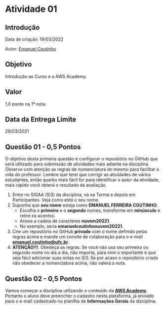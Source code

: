 # Atividade 01

## Introdução

Data de criação: 19/03/2022

Autor: [Emanuel Coutinho](https://github.com/emanuelcoutinho)

## Objetivo
Introdução ao Curso e a AWS Academy.

## Valor
1,0 ponto na 1ª nota.

## Data da Entrega Limite
29/03/2021

## Questão 01 - 0,5 Pontos
O objetivo desta primeira questão é configurar o repositório no GitHub que será utilizado para submissão de atividades mais adiante na disciplina. Observe com atenção as regras de nomenclatura do mesmo para facilitar a vida do professor. Lembre que terei que corrigir as atividades de vários estudantes, então quanto mais fácil for para identificar o autor da atividade, mais rápido você obterá o resultado da avaliação.

1. Entre no SIGAA (SI3) da disciplina, vá na Turma e depois em Participantes. Veja como está o seu nome.
2. Suponha que **seu nome** esteja como **EMANUEL FERREIRA COUTINHO**:
   - Escolha o **primeiro** e o **segundo** nomes, transforme em **minúsculo** e retire os acentos.
   - Anexe a cadeia de caracteres **nuvem20221**.
   - No exemplo, seria **emanuelcoutinhonuvem20221**.
3. Crie um repositório no GitHub **privado** com o nome definido pelas regras acima e mande um convite de colaboração para o e-mail **emanuel.coutinho@ufc.br**.
4. **ATENÇÃO!!!**: Obedeça as regras. Se você não usa seu primeiro ou segundo nome no dia a dia, não importa, para mim o importante é que seja fácil adicionar suas notas no SI3.
Se por acaso o repositório criado não obedecer a nomenclatura acima, não valerá a nota.

## Questão 02 - 0,5 Pontos
Vamos começar a disciplina utilizando o conteúdo da **[AWS Academy](https://www.awsacademy.com/LMS_Login)**. Portanto o aluno deve preencher o cadastro nesta plataforma, já enviado para o e-mail cadastrado na planilha de **Informações Gerais** da disciplina.

<!--
No dia 10/05/2021 fiz a requisição de criação de uma turma virtual na plataforma **AWS Educate**. O pedido ainda está sob revisão, a AWS pede até 7 dias para liberar o acesso. Portanto, até a data final desta atividade você deverá receber um e-mail no endereço cadastrado no SI3 para completar o cadastro. Sua tarefa nesta questão consiste justamente em aceitar o convite e completar o cadastro. Poderei verificar pelo sistema se cada estudante cumpriu essa tarefa.

Caso você não tenha mais acesso ao e-mail cadastrado no SIGAA, por favor entre em contato o mais rápido possível via Slack para assim que a disciplina for aprovada eu possa cadastrar seu novo endereço.

Para ganhar os 0,5 pontos desta questão, o aluno deve completar o cadastro nos dois ambientes.
-->


